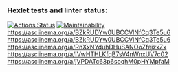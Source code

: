 ### Hexlet tests and linter status:
[![Actions Status](https://github.com/Eric-tech777/python-project-49/actions/workflows/hexlet-check.yml/badge.svg)](https://github.com/Eric-tech777/python-project-49/actions)
[![Maintainability](https://api.codeclimate.com/v1/badges/8c84186eb2f8ea4fa106/maintainability)](https://codeclimate.com/github/Eric-tech777/python-project-49/maintainability)
https://asciinema.org/a/BZkRUDYw0UBCCVlNfCq3Te5u6
https://asciinema.org/a/BZkRUDYw0UBCCVlNfCq3Te5u6
https://asciinema.org/a/RnXxNYduhDHuSANOoZfejzxZx
https://asciinema.org/a/IVwHTHLKfqB7sV4nWnxUV7c02
https://asciinema.org/a/jVPDATc63p6soqhM0pHYMpfaM






